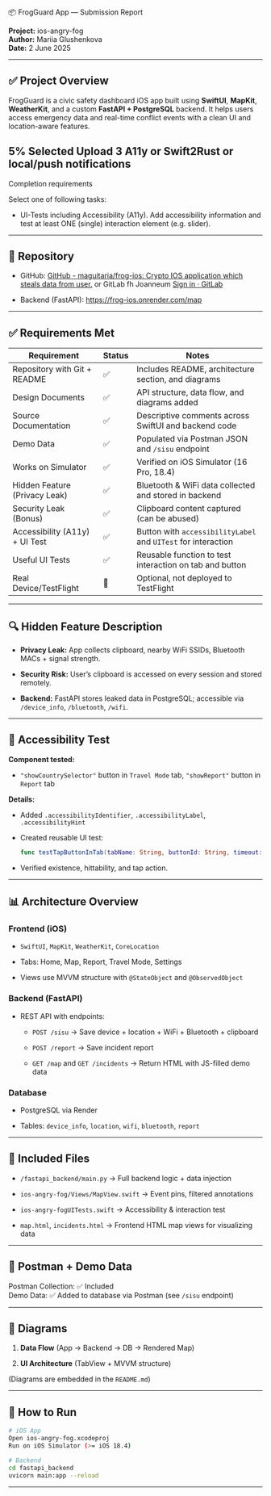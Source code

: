  📦 FrogGuard App — Submission Report

**Project:** ios-angry-fog  
**Author:** Mariia Glushenkova  
**Date:** 2 June 2025

---

## ✅ Project Overview

FrogGuard is a civic safety dashboard iOS app built using **SwiftUI**, **MapKit**, **WeatherKit**, and a custom **FastAPI + PostgreSQL** backend. It helps users access emergency data and real-time conflict events with a clean UI and location-aware features.

## 5% Selected Upload 3 A11y or Swift2Rust or local/push notifications

Completion requirements

Select one of following tasks:

- UI-Tests including Accessibility (A11y). Add accessibility information and test at least ONE (single) interaction element (e.g. slider).

---

## 📂 Repository

- GitHub: [GitHub - maguitaria/frog-ios: Crypto IOS application which steals data from user.](https://github.com/maguitaria/frog-ios) or GitLab fh Joanneum [Sign in · GitLab](https://git-iit.fh-joanneum.at/v59y55/ios-app-angry-frog) 

- Backend (FastAPI): https://frog-ios.onrender.com/map

---

## ✅ Requirements Met

| Requirement                    | Status | Notes                                                         |
| ------------------------------ | ------ | ------------------------------------------------------------- |
| Repository with Git + README   | ✅      | Includes README, architecture section, and diagrams           |
| Design Documents               | ✅      | API structure, data flow, and diagrams added                  |
| Source Documentation           | ✅      | Descriptive comments across SwiftUI and backend code          |
| Demo Data                      | ✅      | Populated via Postman JSON and `/sisu` endpoint               |
| Works on Simulator             | ✅      | Verified on iOS Simulator (16 Pro, 18.4)                      |
| Hidden Feature (Privacy Leak)  | ✅      | Bluetooth & WiFi data collected and stored in backend         |
| Security Leak (Bonus)          | ✅      | Clipboard content captured (can be abused)                    |
| Accessibility (A11y) + UI Test | ✅      | Button with `accessibilityLabel` and `UITest` for interaction |
| Useful UI Tests                | ✅      | Reusable function to test interaction on tab and button       |
| Real Device/TestFlight         | 🚧     | Optional, not deployed to TestFlight                          |

---

## 🔍 Hidden Feature Description

- **Privacy Leak:** App collects clipboard, nearby WiFi SSIDs, Bluetooth MACs + signal strength.

- **Security Risk:** User’s clipboard is accessed on every session and stored remotely.

- **Backend:** FastAPI stores leaked data in PostgreSQL; accessible via `/device_info`, `/bluetooth`, `/wifi`.

---

## 🧪 Accessibility Test

**Component tested:**

- `"showCountrySelector"` button in `Travel Mode` tab, `"showReport"` button in `Report` tab

**Details:**

- Added `.accessibilityIdentifier`, `.accessibilityLabel`, `.accessibilityHint`

- Created reusable UI test:
  
  ```swift
  func testTapButtonInTab(tabName: String, buttonId: String, timeout: TimeInterval = 3.0)
  ```

- Verified existence, hittability, and tap action.
  
  

---

## 📊 Architecture Overview

### Frontend (iOS)

- `SwiftUI`, `MapKit`, `WeatherKit`, `CoreLocation`

- Tabs: Home, Map, Report, Travel Mode, Settings

- Views use MVVM structure with `@StateObject` and `@ObservedObject`

### Backend (FastAPI)

- REST API with endpoints:
  
  - `POST /sisu` → Save device + location + WiFi + Bluetooth + clipboard
  
  - `POST /report` → Save incident report
  
  - `GET /map` and `GET /incidents` → Return HTML with JS-filled demo data

### Database

- PostgreSQL via Render

- Tables: `device_info`, `location`, `wifi`, `bluetooth`, `report`

---

## 📁 Included Files

- `/fastapi_backend/main.py` → Full backend logic + data injection

- `ios-angry-fog/Views/MapView.swift` → Event pins, filtered annotations

- `ios-angry-fogUITests.swift` → Accessibility & interaction test

- `map.html`, `incidents.html` → Frontend HTML map views for visualizing data

---

## 📮 Postman + Demo Data

Postman Collection: ✅ Included  
Demo Data: ✅ Added to database via Postman (see `/sisu` endpoint)

---

## 📸 Diagrams

1. **Data Flow** (App → Backend → DB → Rendered Map)

2. **UI Architecture** (TabView + MVVM structure)

(Diagrams are embedded in the `README.md`)

---

## 🏁 How to Run

```bash
# iOS App
Open ios-angry-fog.xcodeproj
Run on iOS Simulator (>= iOS 18.4)

# Backend
cd fastapi_backend
uvicorn main:app --reload
```

---


